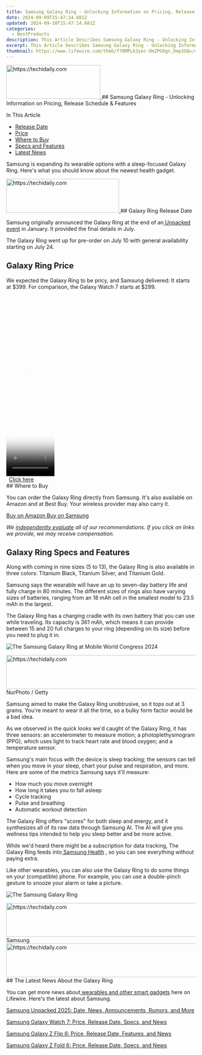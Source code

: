 ```yaml
---
title: Samsung Galaxy Ring - Unlocking Information on Pricing, Release Schedule & Features
date: 2024-09-09T15:47:14.681Z
updated: 2024-09-10T15:47:14.681Z
categories:
  - BestProducts
description: This Article Describes Samsung Galaxy Ring - Unlocking Information on Pricing, Release Schedule & Features
excerpt: This Article Describes Samsung Galaxy Ring - Unlocking Information on Pricing, Release Schedule & Features
thumbnail: https://www.lifewire.com/thmb/f70MPLk3yec-OmZPG0gn_Dmp3GQ=/400x300/filters:no_upscale():max_bytes(150000):strip_icc():format(webp)/Galaxy-Ring-Banner-6fbd4fa1c0304feca9eabf1371bf45ef.jpg
---
```


<!-- affiliate ads begin -->
<a href="https://bluettius.sjv.io/c/5597632/2139116/17108" target="_top" id="2139116">
  <img src="//a.impactradius-go.com/display-ad/17108-2139116" border="0" alt="https://techidaily.com" width="250" height="90"/>
</a>
<img height="0" width="0" src="https://bluettius.sjv.io/i/5597632/2139116/17108" style="position:absolute;visibility:hidden;" border="0" />
<!-- affiliate ads end -->
## Samsung Galaxy Ring - Unlocking Information on Pricing, Release Schedule & Features

 In This Article 

* [ Release Date ](https://www.lifewire.com/#toc-galaxy-ring-release-date)
* [ Price ](https://www.lifewire.com/#toc-galaxy-ring-price)
* [ Where to Buy ](https://www.lifewire.com/#toc-where-to-buy)
* [ Specs and Features ](https://www.lifewire.com/#toc-galaxy-ring-specs-and-features)
* [ Latest News ](https://www.lifewire.com/#toc-the-latest-news-about-the-galaxy-ring)

 Samsung is expanding its wearable options with a sleep-focused Galaxy Ring. Here's what you should know about the newest health gadget.

<!-- affiliate ads begin -->
<a href="https://aidotcom.pxf.io/c/5597632/2129041/19576" target="_top" id="2129041">
  <img src="//a.impactradius-go.com/display-ad/19576-2129041" border="0" alt="https://techidaily.com" width="300" height="90"/>
</a>
<img height="0" width="0" src="https://aidotcom.pxf.io/i/5597632/2129041/19576" style="position:absolute;visibility:hidden;" border="0" />
<!-- affiliate ads end -->
## Galaxy Ring Release Date 

 Samsung originally announced the Galaxy Ring at the end of an[ Unpacked event](https://www.lifewire.com/samsung-unpacked-news-and-rumors-5093153) in January. It provided the final details in July.

 The Galaxy Ring went up for pre-order on July 10 with general availability starting on July 24.  

## Galaxy Ring Price 

 We expected the Galaxy Ring to be pricy, and Samsung delivered: It starts at $399\. For comparison, the Galaxy Watch 7 starts at $299.  

<!-- affiliate ads begin -->
<span id="1993651">
					<video width="128" height="480" style="cursor:pointer"
           poster="//a.impactradius-go.com/display-clicktoplayimage/1993651.png"
           onclick="if(!this.playClicked){this.play();this.setAttribute('controls',true);this.playClicked=true;}">
	   <source src="//a.impactradius-go.com/display-ad/22993-1993651">
	   <img src="//a.impactradius-go.com/display-clicktoplayimage/1993651.png" style="border: none; height: 100%; width: 100%; object-fit: contain">
	</video>
	<div style="width:80px;text-align:center"><a href="javascript:window.open(decodeURIComponent('https%3A%2F%2Fhomestyler.sjv.io%2Fc%2F5597632%2F1993651%2F22993'), '_blank');void(0);">Click here</a></div>
</span>
<img height="0" width="0" src="https://imp.pxf.io/i/5597632/1993651/22993" style="position:absolute;visibility:hidden;" border="0" />
<!-- affiliate ads end -->
## Where to Buy 

 You can order the Galaxy Ring directly from Samsung. It's also available on Amazon and at Best Buy. Your wireless provider may also carry it.

[ Buy on Amazon ](https://www.amazon.com/gp/aw/d/B0D3JDPB11?tag=lifewire-onsite-prod-20&ascsubtag=8431146%7Cn14e1c02b00974ccdb000d5354f418b5310%7C) [ Buy on Samsung ](https://shop-links.co/link/?exclusive=1&publisher_slug=itechdaily19598&url=https%3A%2F%2Fwww.samsung.com%2Fus%2Frings%2Fgalaxy-ring%2Fbuy%2Fgalaxy-ring-size-11-titanium-black-sm-q501nzkaxar%2F) 

 _We [ independently evaluate](https://www.lifewire.com/commerce-guidelines-and-mission-4157971) all of our recommendations. If you click on links we provide, we may receive compensation._ 

##  Galaxy Ring Specs and Features 

 Along with coming in nine sizes (5 to 13), the Galaxy Ring is also available in three colors: Titanium Black, Titanium Silver, and Titanium Gold.

 Samsung says the wearable will have an up to seven-day battery life and fully charge in 80 minutes. The different sizes of rings also have varying sizes of batteries, ranging from an 18 mAh cell in the smallest model to 23.5 mAh in the largest.

 The Galaxy Ring has a charging cradle with its own battery that you can use while traveling. Its capacity is 361 mAh, which means it can provide between 15 and 20 full charges to your ring (depending on its size) before you need to plug it in.

![The Samsung Galaxy Ring at Mobile World Congress 2024](https://www.lifewire.com/thmb/rgrzpj9DwI74nK_o8KVJzQ4G7g0=/960x0/filters:no_upscale():max_bytes(200000):strip_icc():format(webp)/GalaxyRingMobileWorldCongress2024-546ea22b96a64b048c4294b0e4e7e1ef.jpg) 

<!-- affiliate ads begin -->
<a href="https://aidotcom.pxf.io/c/5597632/2134499/19576" target="_top" id="2134499">
  <img src="//a.impactradius-go.com/display-ad/19576-2134499" border="0" alt="https://techidaily.com" width="600" height="90"/>
</a>
<img height="0" width="0" src="https://aidotcom.pxf.io/i/5597632/2134499/19576" style="position:absolute;visibility:hidden;" border="0" />
<!-- affiliate ads end -->
NurPhoto / Getty

 Samsung aimed to make the Galaxy Ring unobtrusive, so it tops out at 3 grams. You're meant to wear it all the time, so a bulky form factor would be a bad idea.  

 As we observed in the quick looks we'd caught of the Galaxy Ring, it has three sensors: an accelerometer to measure motion; a photoplethysmogram (PPG), which uses light to track heart rate and blood oxygen; and a temperature sensor.

 Samsung's main focus with the device is sleep tracking; the sensors can tell when you move in your sleep, chart your pulse and respiration, and more. Here are some of the metrics Samsung says it'll measure:

* How much you move overnight
* How long it takes you to fall asleep
* Cycle tracking
* Pulse and breathing
* Automatic workout detection

 The Galaxy Ring offers "scores" for both sleep and energy, and it synthesizes all of its raw data through Samsung AI. The AI will give you wellness tips intended to help you sleep better and be more active.

 While we'd heard there might be a subscription for data tracking, The Galaxy Ring feeds into[ Samsung Health](https://www.lifewire.com/samsung-health-how-it-works-4172072) , so you can see everything without paying extra.

 Like other wearables, you can also use the Galaxy Ring to do some things on your (compatible) phone. For example, you can use a double-pinch gesture to snooze your alarm or take a picture.  

![The Samsung Galaxy Ring](https://www.lifewire.com/thmb/AqYOyv9BUxxBk4ApM5o1r1QWqH8=/960x0/filters:no_upscale():max_bytes(200000):strip_icc():format(webp)/GalaxyRingSplash-454a2441e0294d949efa95c951f49cfe.jpg) 

<!-- affiliate ads begin -->
<a href="https://unicoeye.pxf.io/c/5597632/2134227/18498" target="_top" id="2134227">
  <img src="//a.impactradius-go.com/display-ad/18498-2134227" border="0" alt="https://techidaily.com" width="728" height="90"/>
</a>
<img height="0" width="0" src="https://unicoeye.pxf.io/i/5597632/2134227/18498" style="position:absolute;visibility:hidden;" border="0" />
<!-- affiliate ads end -->
Samsung

<!-- affiliate ads begin -->
<a href="https://ephamedtechinc.pxf.io/c/5597632/2120863/26400?prodsku=Mercury" target="_top" id="2120863">
  <img src="//a.impactradius-go.com/display-ad/26400-2120863" border="0" alt="https://techidaily.com" width="728" height="90"/>
</a>
<img height="0" width="0" src="https://ephamedtechinc.pxf.io/i/5597632/2120863/26400?prodsku=Mercury" style="position:absolute;visibility:hidden;" border="0" />
<!-- affiliate ads end -->
##  The Latest News About the Galaxy Ring 

 You can get more news about[ wearables and other smart gadgets](https://www.lifewire.com/smart-home-connected-life-news-4797031) here on Lifewire. Here's the latest about Samsung.

[  Samsung Unpacked 2025: Date, News, Announcements, Rumors, and More ](https://www.lifewire.com/samsung-unpacked-news-and-rumors-5093153) 

[  Samsung Galaxy Watch 7: Price, Release Date, Specs, and News ](https://www.lifewire.com/samsung-galaxy-watch-7-8607182) 

[  Samsung Galaxy Z Flip 6: Price, Release Date, Features, and News ](https://www.lifewire.com/samsung-galaxy-z-flip-6-8621840) 

[  Samsung Galaxy Z Fold 6: Price, Release Date, Specs, and News ](https://www.lifewire.com/galaxy-z-fold-6-8418354)

<ins class="adsbygoogle"
     style="display:block"
     data-ad-format="autorelaxed"
     data-ad-client="ca-pub-7571918770474297"
     data-ad-slot="1223367746"></ins>



<ins class="adsbygoogle"
     style="display:block"
     data-ad-client="ca-pub-7571918770474297"
     data-ad-slot="8358498916"
     data-ad-format="auto"
     data-full-width-responsive="true"></ins>


